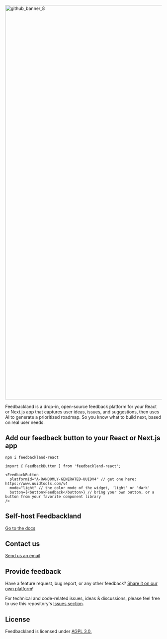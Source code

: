 
<img width="2421" height="1267" alt="github_banner_8" src="https://github.com/user-attachments/assets/2b0e3bd2-211d-4e10-ad8d-2c2432c1200a" />

Feedbackland is a drop-in, open-source feedback platform for your React or Next.js app that captures user ideas, issues, and suggestions, then uses AI to generate a prioritized roadmap. So you know what to build next, based on real user needs.

## Add our feedback button to your React or Next.js app

```
npm i feedbackland-react
```

```
import { FeedbackButton } from 'feedbackland-react';
```

```tsx
<FeedbackButton
  platformId="A-RANDOMLY-GENERATED-UUIDV4" // get one here: https://www.uuidtools.com/v4
  mode="light" // the color mode of the widget, 'light' or 'dark'
  button={<button>Feedback</button>} // bring your own button, or a button from your favorite component library
/>
```

## Self-host Feedbackland

[Go to the docs](https://github.com/feedbackland/feedbackland/blob/main/SELFHOSTING.md)

## Contact us

[Send us an email](mailto:hello@feedbackland.com)

## Provide feedback

Have a feature request, bug report, or any other feedback? [Share it on our own platform](https://dogfood.feedbackland.com)!

For technical and code-related issues, ideas & discussions, please feel free to use this repository's [Issues section](https://github.com/feedbackland/feedbackland/issues).

## License

Feedbackland is licensed under [AGPL 3.0.](https://github.com/feedbackland/feedbackland?tab=AGPL-3.0-1-ov-file)

